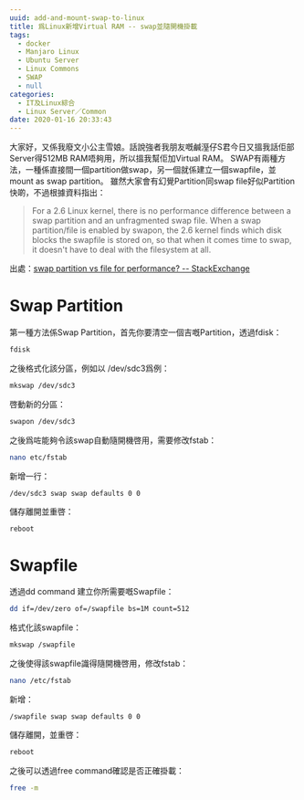 ```yaml
---
uuid: add-and-mount-swap-to-linux
title: 爲Linux新增Virtual RAM -- swap並隨開機掛載
tags:
  - docker
  - Manjaro Linux
  - Ubuntu Server
  - Linux Commons
  - SWAP
  - null
categories:
  - IT及Linux綜合
  - Linux Server／Common
date: 2020-01-16 20:33:43
---
```

大家好，又係我廢文小公主雪娘。話說強者我朋友嘅鹹溼仔S君今日又搵我話佢部Server得512MB RAM唔夠用，所以搵我幫佢加Virtual RAM。
SWAP有兩種方法，一種係直接間一個partition做swap，另一個就係建立一個swapfile，並mount as swap partition。
雖然大家會有幻覺Partition同swap file好似Partition快啲，不過根據資料指出：

> For a 2.6 Linux kernel, there is no performance difference between a swap partition and an unfragmented swap file. When a swap partition/file is enabled by swapon, the 2.6 kernel finds which disk blocks the swapfile is stored on, so that when it comes time to swap, it doesn't have to deal with the filesystem at all.

出處：[swap partition vs file for performance? -- StackExchange](https://serverfault.com/questions/25653/swap-partition-vs-file-for-performance)

# Swap Partition
第一種方法係Swap Partition，首先你要清空一個吉嘅Partition，透過fdisk：
```bash
fdisk
```

之後格式化該分區，例如以 /dev/sdc3爲例：
```bash
mkswap /dev/sdc3
```

啓動新的分區：
```bash
swapon /dev/sdc3
```

之後爲咗能夠令該swap自動隨開機啓用，需要修改fstab：
```bash
nano etc/fstab
```

新增一行：
```
/dev/sdc3 swap swap defaults 0 0
```

儲存離開並重啓：
```bash
reboot
```

# Swapfile
透過dd command 建立你所需要嘅Swapfile：
```bash
dd if=/dev/zero of=/swapfile bs=1M count=512
```

格式化該swapfile：
```bash
mkswap /swapfile
```

之後使得該swapfile識得隨開機啓用，修改fstab：
```bash
nano /etc/fstab
```

新增：
```
/swapfile swap swap defaults 0 0
```
儲存離開，並重啓：
```bash
reboot
```

之後可以透過free command確認是否正確掛載：
```bash
free -m
```